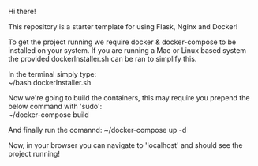 Hi there!

This repository is a starter template for using Flask, Nginx and Docker!

To get the project running we require docker & docker-compose to be installed on your system. If you are running a Mac or Linux based system the provided dockerInstaller.sh can be ran to simplify this.

In the terminal simply type: \
~/bash dockerInstaller.sh

Now we're going to build the containers, this may require you prepend the below command with 'sudo': \
~/docker-compose build 

And finally run the comannd:
~/docker-compose up -d

Now, in your browser you can navigate to 'localhost' and should see the project running!
